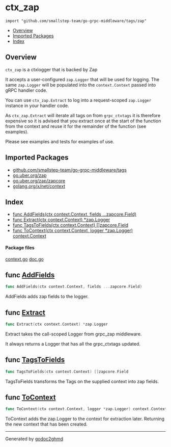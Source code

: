 # ctx_zap
`import "github.com/smallstep-team/go-grpc-middleware/tags/zap"`

* [Overview](#pkg-overview)
* [Imported Packages](#pkg-imports)
* [Index](#pkg-index)

## <a name="pkg-overview">Overview</a>
`ctx_zap` is a ctxlogger that is backed by Zap

It accepts a user-configured `zap.Logger` that will be used for logging. The same `zap.Logger` will
be populated into the `context.Context` passed into gRPC handler code.

You can use `ctx_zap.Extract` to log into a request-scoped `zap.Logger` instance in your handler code.

As `ctx_zap.Extract` will iterate all tags on from `grpc_ctxtags` it is therefore expensive so it is advised that you
extract once at the start of the function from the context and reuse it for the remainder of the function (see examples).

Please see examples and tests for examples of use.

## <a name="pkg-imports">Imported Packages</a>

- [github.com/smallstep-team/go-grpc-middleware/tags](./..)
- [go.uber.org/zap](https://godoc.org/go.uber.org/zap)
- [go.uber.org/zap/zapcore](https://godoc.org/go.uber.org/zap/zapcore)
- [golang.org/x/net/context](https://godoc.org/golang.org/x/net/context)

## <a name="pkg-index">Index</a>
* [func AddFields(ctx context.Context, fields ...zapcore.Field)](#AddFields)
* [func Extract(ctx context.Context) \*zap.Logger](#Extract)
* [func TagsToFields(ctx context.Context) []zapcore.Field](#TagsToFields)
* [func ToContext(ctx context.Context, logger \*zap.Logger) context.Context](#ToContext)

#### <a name="pkg-files">Package files</a>
[context.go](./context.go) [doc.go](./doc.go) 

## <a name="AddFields">func</a> [AddFields](./context.go#L23)
``` go
func AddFields(ctx context.Context, fields ...zapcore.Field)
```
AddFields adds zap fields to the logger.

## <a name="Extract">func</a> [Extract](./context.go#L35)
``` go
func Extract(ctx context.Context) *zap.Logger
```
Extract takes the call-scoped Logger from grpc_zap middleware.

It always returns a Logger that has all the grpc_ctxtags updated.

## <a name="TagsToFields">func</a> [TagsToFields](./context.go#L48)
``` go
func TagsToFields(ctx context.Context) []zapcore.Field
```
TagsToFields transforms the Tags on the supplied context into zap fields.

## <a name="ToContext">func</a> [ToContext](./context.go#L59)
``` go
func ToContext(ctx context.Context, logger *zap.Logger) context.Context
```
ToContext adds the zap.Logger to the context for extraction later.
Returning the new context that has been created.

- - -
Generated by [godoc2ghmd](https://github.com/GandalfUK/godoc2ghmd)
